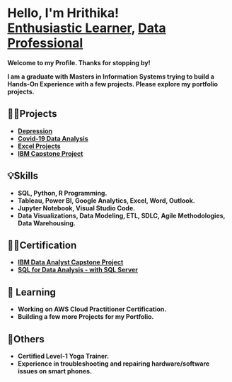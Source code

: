 <h1 font-size:40px;"> Hello, I'm Hrithika! <br/> <a href="https://github.com/Hrithika-Reddy-K">Enthusiastic Learner</a>,
<a href="https://www.linkedin.com/in/hrithika-reddy-kondakalla">Data Professional</a></h1>
<b>Welcome to my Profile. Thanks for stopping by!<b/>

I am a graduate with Masters in Information Systems trying to build a Hands-On Experience with a few projects. Please explore my portfolio projects.

<h2>👨‍💻Projects</h2>

- [Depression](https://github.com/Hrithika-Reddy-K/Depression)
- [Covid-19 Data Analysis](https://github.com/Hrithika-Reddy-K/Covid-19_DataAnalysis)
- [Excel Projects](https://github.com/Hrithika-Reddy-K/Excel-Projects)
- [IBM Capstone Project](https://github.com/Hrithika-Reddy-K/IBM_Capstone_Project)
  
<h2>💡Skills</h2>

- SQL, Python, R Programming.
- Tableau, Power BI, Google Analytics, Excel, Word, Outlook.
- Jupyter Notebook, Visual Studio Code.
- Data Visualizations, Data Modeling, ETL, SDLC, Agile Methodologies, Data Warehousing.

<h2>👩‍🎓Certification</h2>  

- [IBM Data Analyst Capstone Project](https://coursera.org/verify/9ARKCXF2C7KN)
- [SQL for Data Analysis - with SQL Server](https://www.udemy.com/certificate/UC-18ff617e-5bc1-43f3-a35f-83f0042dd5bd/)
  
<h2>🌱 Learning</h2>

- Working on AWS Cloud Practitioner Certification.
- Building a few more Projects for my Portfolio.

<h2>🏅Others</h2>

- Certified Level-1 Yoga Trainer.
- Experience in troubleshooting and repairing hardware/software issues on smart phones.
<!---- 👋 Hi, I’m @Hrithika-Reddy-K 
 - 👀 I’m interested in ... 
- 💞️ I’m looking to collaborate on ...
- 📫 How to reach me ... --->

<!---
Hrithika-Reddy-K/Hrithika-Reddy-K is a ✨ special ✨ repository because its `README.md` (this file) appears on your GitHub profile.
You can click the Preview link to take a look at your changes.
--->
